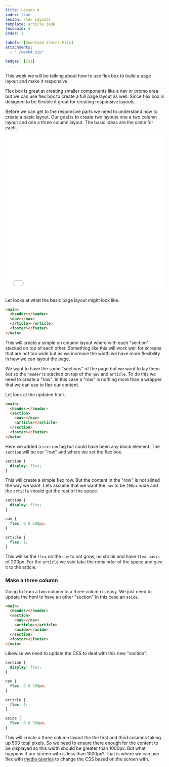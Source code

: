 ```yaml
---
title: Lesson 4
index: true
lesson: Flex Layouts
template: article.jade
lessonId: 4
order: 1

labels: [Download Stater File]
attachments:
  - "./week4.zip"

badges: [css]
---
```


This week we will be talking about how to use flex box to build a page layout and make it responsive.

<span class="more"></span>

Flex box is great at creating smaller components like a nav or promo area but we can use flex box to create a full page layout as well.  Since flex box is designed to be flexible it great for creating responsive layouts.

Before we can get to the responsive parts we need to understand how to create a basic layout. Our goal is to create two layouts one a two column layout and one a three column layout.  The basic ideas are the same for each.

<iframe height='500' scrolling='no' title='flex box layout example 2018' src='//codepen.io/danhahn/embed/ZqpbZR/?height=265&theme-id=light&default-tab=result' frameborder='no' allowtransparency='true' allowfullscreen='true' style='width: 100%;'>See the Pen <a href='https://codepen.io/danhahn/pen/ZqpbZR/'>flex box layout example 2018</a> by Dan Hahn (<a href='https://codepen.io/danhahn'>@danhahn</a>) on <a href='https://codepen.io'>CodePen</a>.
</iframe>

Let looks at what the basic page layout might look like.

```html
<main>
  <header></header>
  <nav></nav>
  <article></article>
  <footer></footer>
</main>
```

This will create a simple on column layout where with each "section" stacked on top of each other.  Something like this will work well for screens that are not too wide but as we increase the width we have more flexibility in how we can layout the page.

We want to have the same "sections" of the page but we want to lay them out so the `header` is stacked on top of the `nav` and `article`.  To do this we need to create a "row".  In this case a "row" is nothing more than a wrapper that we can use to flex our content.

Let look at the updated html.

```html
<main>
  <header></header>
  <section>
    <nav></nav>
    <article></article>
  </section>
  <footer></footer>
</main>
```

Here we added a `section` tag but could have been any block element. The `section` will be our "row" and where we set the flex box.

```css
section {
  display: flex;
}
```

This will create a simple flex row.   But the content in the "row" is not alined the way we want.  Lets assume that we want the `nav` to be `200px` wide and the `article` should get the rest of the space.


```css
section {
  display: flex;
}

nav {
  flex: 0 0 200px;
}

article {
  flex: 1;
}
```

This will se the `flex` on the `nav` to not grow, no shrink and have `flex-basis` of 200px.  For the `article` we said take the remainder of the space and give it to the article.

### Make a three column

Going to from a two column to a three column is easy.  We just need to update the html to have an other "section" in this case an `aside`.

```html
<main>
  <header></header>
  <section>
    <nav></nav>
    <article></article>
    <aside></aside>
  </section>
  <footer></footer>
</main>
```

Likewise we need to update the CSS to deal with this new "section".

```css
section {
  display: flex;
}

nav {
  flex: 0 0 200px;
}

article {
  flex: 1;
}

aside {
  flex: 0 0 300px;
}
```

This will create a three column layout the the first and third columns taking up 500 total pixels.  So we need to ensure there enough for the content to be displayed so this width should be greater than 1000px.   But what happens if our screen with is less than 1000px?  That is where we can use flex with [media queries](media.html) to change the CSS based on the screen with.